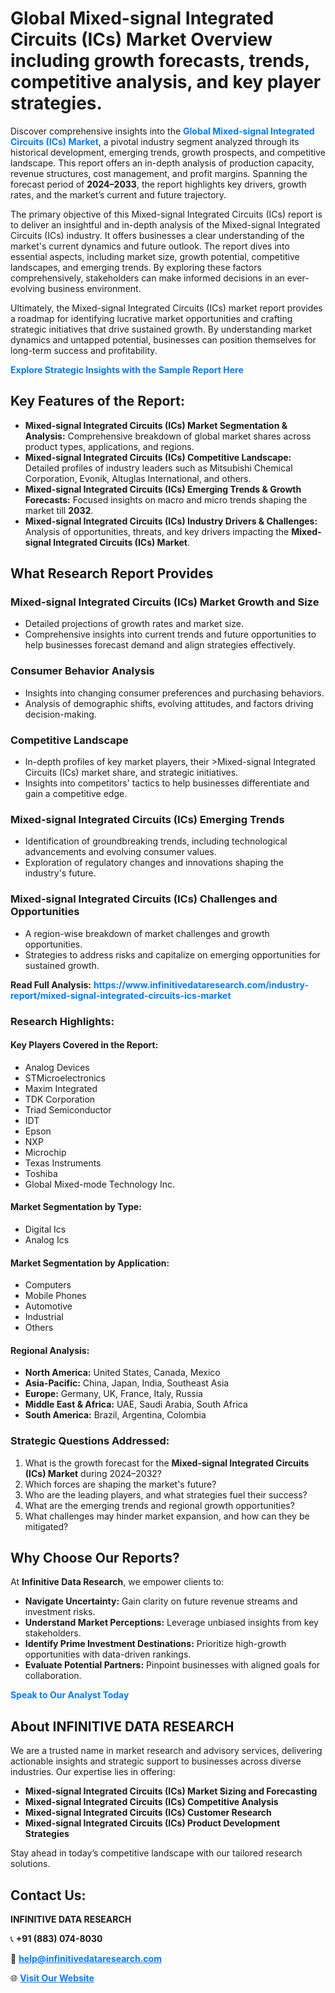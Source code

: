 <h1>Global Mixed-signal Integrated Circuits (ICs) Market Overview including growth forecasts, trends, competitive analysis, and key player strategies.</h1>
<p>
Discover comprehensive insights into the 
<a href="https://www.infinitivedataresearch.com/industry-report/mixed-signal-integrated-circuits-ics-market" rel="dofollow" style="color: #007BFF; text-decoration: none;"><strong>Global Mixed-signal Integrated Circuits (ICs) Market</strong></a>, a pivotal industry segment analyzed through its historical development, emerging trends, growth prospects, and competitive landscape. This report offers an in-depth analysis of production capacity, revenue structures, cost management, and profit margins. Spanning the forecast period of <strong>2024–2033</strong>, the report highlights key drivers, growth rates, and the market’s current and future trajectory.
</p>
<p>
The primary objective of this Mixed-signal Integrated Circuits (ICs) report is to deliver an insightful and in-depth analysis of the Mixed-signal Integrated Circuits (ICs) industry. It offers businesses a clear understanding of the market's current dynamics and future outlook. The report dives into essential aspects, including market size, growth potential, competitive landscapes, and emerging trends. By exploring these factors comprehensively, stakeholders can make informed decisions in an ever-evolving business environment.
</p>
<p>
Ultimately, the Mixed-signal Integrated Circuits (ICs) market report provides a roadmap for identifying lucrative market opportunities and crafting strategic initiatives that drive sustained growth. By understanding market dynamics and untapped potential, businesses can position themselves for long-term success and profitability.
</p>
<p>
<a href="https://www.infinitivedataresearch.com/request-sample/reportId=107087" style="color: #007BFF; text-decoration: none;"><strong>Explore Strategic Insights with the Sample Report Here</strong></a>
</p>

<h2>Key Features of the Report:</h2>
<ul>
<li><strong>Mixed-signal Integrated Circuits (ICs) Market Segmentation & Analysis:</strong> Comprehensive breakdown of global market shares across product types, applications, and regions.</li>
<li><strong>Mixed-signal Integrated Circuits (ICs) Competitive Landscape:</strong> Detailed profiles of industry leaders such as Mitsubishi Chemical Corporation, Evonik, Altuglas International, and others.</li>
<li><strong>Mixed-signal Integrated Circuits (ICs) Emerging Trends & Growth Forecasts:</strong> Focused insights on macro and micro trends shaping the market till <strong>2032</strong>.</li>
<li><strong>Mixed-signal Integrated Circuits (ICs) Industry Drivers & Challenges:</strong> Analysis of opportunities, threats, and key drivers impacting the <strong>Mixed-signal Integrated Circuits (ICs) Market</strong>.</li>
</ul>

<h2>What Research Report Provides</h2>
<h3>Mixed-signal Integrated Circuits (ICs) Market Growth and Size</h3>
<ul>
<li>Detailed projections of growth rates and market size.</li>
<li>Comprehensive insights into current trends and future opportunities to help businesses forecast demand and align strategies effectively.</li>
</ul>

<h3>Consumer Behavior Analysis</h3>
<ul>
<li>Insights into changing consumer preferences and purchasing behaviors.</li>
<li>Analysis of demographic shifts, evolving attitudes, and factors driving decision-making.</li>
</ul>

<h3>Competitive Landscape</h3>
<ul>
<li>In-depth profiles of key market players, their >Mixed-signal Integrated Circuits (ICs) market share, and strategic initiatives.</li>
<li>Insights into competitors' tactics to help businesses differentiate and gain a competitive edge.</li>
</ul>

<h3>Mixed-signal Integrated Circuits (ICs) Emerging Trends</h3>
<ul>
<li>Identification of groundbreaking trends, including technological advancements and evolving consumer values.</li>
<li>Exploration of regulatory changes and innovations shaping the industry's future.</li>
</ul>

<h3>Mixed-signal Integrated Circuits (ICs) Challenges and Opportunities</h3>
<ul>
<li>A region-wise breakdown of market challenges and growth opportunities.</li>
<li>Strategies to address risks and capitalize on emerging opportunities for sustained growth.</li>
</ul>
<p><strong>Read Full Analysis:</strong> <a href="https://www.infinitivedataresearch.com/industry-report/mixed-signal-integrated-circuits-ics-market" rel="dofollow" style="color: #007BFF; text-decoration: none;"><strong>https://www.infinitivedataresearch.com/industry-report/mixed-signal-integrated-circuits-ics-market</strong></a></p>
<h3>Research Highlights:</h3>
<h4>Key Players Covered in the Report:</h4>
<ul><li>Analog Devices</li><li>STMicroelectronics</li><li>Maxim Integrated</li><li>TDK Corporation</li><li>Triad Semiconductor</li><li>IDT</li><li>Epson</li><li>NXP</li><li>Microchip</li><li>Texas Instruments</li><li>Toshiba</li><li>Global Mixed-mode Technology Inc.</li></ul>
<h4>Market Segmentation by Type:</h4>
<ul><li>Digital Ics</li><li>Analog Ics</li></ul>
<h4>Market Segmentation by Application:</h4>
<ul><li>Computers</li><li>Mobile Phones</li><li>Automotive</li><li>Industrial</li><li>Others</li></ul>

<h4>Regional Analysis:</h4>
<ul>
<li><strong>North America:</strong> United States, Canada, Mexico</li>
<li><strong>Asia-Pacific:</strong> China, Japan, India, Southeast Asia</li>
<li><strong>Europe:</strong> Germany, UK, France, Italy, Russia</li>
<li><strong>Middle East & Africa:</strong> UAE, Saudi Arabia, South Africa</li>
<li><strong>South America:</strong> Brazil, Argentina, Colombia</li>
</ul>

<h3>Strategic Questions Addressed:</h3>
<ol>
<li>What is the growth forecast for the <strong>Mixed-signal Integrated Circuits (ICs) Market</strong> during 2024–2032?</li>
<li>Which forces are shaping the market's future?</li>
<li>Who are the leading players, and what strategies fuel their success?</li>
<li>What are the emerging trends and regional growth opportunities?</li>
<li>What challenges may hinder market expansion, and how can they be mitigated?</li>
</ol>

<h2>Why Choose Our Reports?</h2>
<p>At <strong>Infinitive Data Research</strong>, we empower clients to:</p>
<ul>
<li><strong>Navigate Uncertainty:</strong> Gain clarity on future revenue streams and investment risks.</li>
<li><strong>Understand Market Perceptions:</strong> Leverage unbiased insights from key stakeholders.</li>
<li><strong>Identify Prime Investment Destinations:</strong> Prioritize high-growth opportunities with data-driven rankings.</li>
<li><strong>Evaluate Potential Partners:</strong> Pinpoint businesses with aligned goals for collaboration.</li>
</ul>
<p><a href="https://www.infinitivedataresearch.com/industry-report/mixed-signal-integrated-circuits-ics-market" rel="dofollow" style="color: #007BFF; text-decoration: none;"><strong>Speak to Our Analyst Today</strong></a></p>

<h2>About INFINITIVE DATA RESEARCH</h2>
<p>We are a trusted name in market research and advisory services, delivering actionable insights and strategic support to businesses across diverse industries. Our expertise lies in offering:</p>
<ul>
<li><strong>Mixed-signal Integrated Circuits (ICs) Market Sizing and Forecasting</strong></li>
<li><strong>Mixed-signal Integrated Circuits (ICs) Competitive Analysis</strong></li>
<li><strong>Mixed-signal Integrated Circuits (ICs) Customer Research</strong></li>
<li><strong>Mixed-signal Integrated Circuits (ICs) Product Development Strategies</strong></li>
</ul>
<p>Stay ahead in today’s competitive landscape with our tailored research solutions.</p>

<h2>Contact Us:</h2>
<p><strong>INFINITIVE DATA RESEARCH</strong></p>
<p>📞 <strong>+91 (883) 074-8030</strong></p>
<p>📧 <strong><a href="mailto:help@infinitivedataresearch.com" style="color: #007BFF;">help@infinitivedataresearch.com</a></strong></p>
<p>🌐 <strong><a href="https://www.infinitivedataresearch.com" rel="dofollow" style="color: #007BFF;">Visit Our Website</a></strong></p>